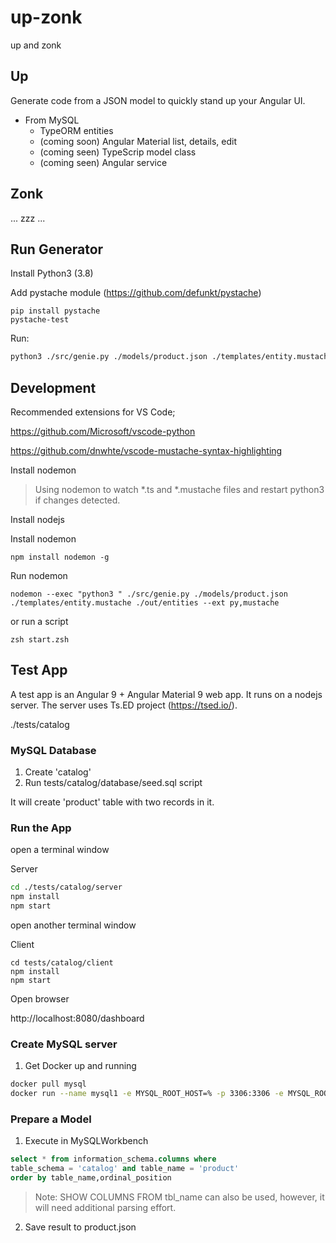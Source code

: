 # up-zonk
up and zonk

## Up

Generate code from a JSON model to quickly stand up your Angular UI. 


- From MySQL 
    - TypeORM entities
    - (coming soon) Angular Material list, details, edit
    - (coming seen) TypeScrip model class
    - (coming seen) Angular service

## Zonk

... zzz ...

## Run Generator

Install Python3 (3.8)

Add pystache module (https://github.com/defunkt/pystache)

```
pip install pystache
pystache-test
```

Run: 

```zsh
python3 ./src/genie.py ./models/product.json ./templates/entity.mustache ./out/entities
```

## Development 

Recommended extensions for VS Code;

https://github.com/Microsoft/vscode-python

https://github.com/dnwhte/vscode-mustache-syntax-highlighting


Install nodemon

> Using nodemon to watch *.ts and *.mustache files and restart python3 if changes detected.

Install nodejs

Install nodemon 

```
npm install nodemon -g
```

Run nodemon

```
nodemon --exec "python3 " ./src/genie.py ./models/product.json ./templates/entity.mustache ./out/entities --ext py,mustache
```
or run a script

```
zsh start.zsh
```

## Test App 

A test app is an Angular 9 + Angular Material 9 web app. It runs on a nodejs server. The server uses Ts.ED project (https://tsed.io/). 

./tests/catalog

### MySQL Database 

1. Create 'catalog' 
2. Run tests/catalog/database/seed.sql script 

It will create 'product' table with two records in it.  

### Run the App

open a terminal window

Server
```zsh
cd ./tests/catalog/server
npm install
npm start 
```

open another terminal window

Client 
```
cd tests/catalog/client
npm install
npm start
```

Open browser 

http://localhost:8080/dashboard

### Create MySQL server

1. Get Docker up and running

```bash
docker pull mysql
docker run --name mysql1 -e MYSQL_ROOT_HOST=% -p 3306:3306 -e MYSQL_ROOT_PASSWORD=pass -d mysql:tag
```

### Prepare a Model

1. Execute in MySQLWorkbench

```sql
select * from information_schema.columns where 
table_schema = 'catalog' and table_name = 'product'
order by table_name,ordinal_position
```

> Note: SHOW COLUMNS FROM tbl_name can also be used, however, it will need additional parsing effort.

2. Save result to product.json
